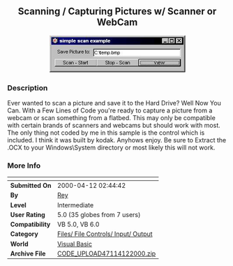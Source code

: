 ﻿<div align="center">

## Scanning / Capturing Pictures w/ Scanner or WebCam

<img src="PIC2000412551171703.jpg">
</div>

### Description

Ever wanted to scan a picture and save it to the Hard Drive? Well Now You Can. With a Few Lines of Code you're ready to capture a picture from a webcam or scan something from a flatbed. This may only be compatible with certain brands of scanners and webcams but should work with most. The only thing not coded by me in this sample is the control which is included. I think it was built by kodak. Anyhows enjoy. Be sure to Extract the .OCX to your Windows\System directory or most likely this will not work.
 
### More Info
 


<span>             |<span>
---                |---
**Submitted On**   |2000-04-12 02:44:42
**By**             |[Rey](https://github.com/Planet-Source-Code/PSCIndex/blob/master/ByAuthor/rey.md)
**Level**          |Intermediate
**User Rating**    |5.0 (35 globes from 7 users)
**Compatibility**  |VB 5\.0, VB 6\.0
**Category**       |[Files/ File Controls/ Input/ Output](https://github.com/Planet-Source-Code/PSCIndex/blob/master/ByCategory/files-file-controls-input-output__1-3.md)
**World**          |[Visual Basic](https://github.com/Planet-Source-Code/PSCIndex/blob/master/ByWorld/visual-basic.md)
**Archive File**   |[CODE\_UPLOAD47114122000\.zip](https://github.com/Planet-Source-Code/rey-scanning-capturing-pictures-w-scanner-or-webcam__1-7188/archive/master.zip)








